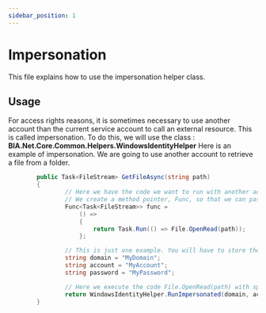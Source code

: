 ```yaml
---
sidebar_position: 1
---
```


# Impersonation

This file explains how to use the impersonation helper class.

## Usage

For access rights reasons, it is sometimes necessary to use another account than the current service account to call an external resource.
This is called impersonation.
To do this, we will use the class : **BIA.Net.Core.Common.Helpers.WindowsIdentityHelper**
Here is an example of impersonation. We are going to use another account to retrieve a file from a folder.

``` csharp
        public Task<FileStream> GetFileAsync(string path)
        {
                // Here we have the code we want to run with another account : File.OpenRead(path)
                // We create a method pointer, Func, so that we can pass it to our impersonation method
                Func<Task<FileStream>> func =
                    () =>
                    {
                        return Task.Run(() => File.OpenRead(path));
                    };

                // This is just one example. You will have to store the credentials in an encrypted place, like the Windows vault
                string domain = "MyDomain";
                string account = "MyAccount";
                string password = "MyPassword";

                // Here we execute the code File.OpenRead(path) with specific credentials
                return WindowsIdentityHelper.RunImpersonated(domain, account, password, func);
        }
```
